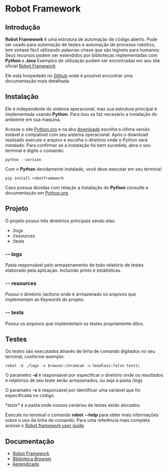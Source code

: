 # Robot Framework 
## Introdução

**Robot Framework** é uma estrutura de automação de código aberto. Pode ser usado para automação de testes e automação de processo robótico, tem sintaxe fácil utilizando palavras-chave que são legíveis para humanos. Seus recursos podem ser estendidos por bibliotecas implementadas com **Python** e **Java**
Exemplos de utilização podem ser encontradas em seu site oficial
 [Robot Framework](http://robotframework.org)

Ele está hospedado no [Github](https://github.com/robotframework/robotframework) onde é possivel encontrar uma documentação mais detalhada.

## Instalação

Ele é independente do sistema operacional, mas sua estrutura principal é implementada usando **Python**. Para isso se faz necesário a instalação do ambiente em sua maquina.

Acesse o site [Python.org](https://www.python.org/) e na aba [downloads](https://www.python.org/downloads/) escolha a última versão estável e compatível com seu sistema operacional. Após o download realizado execute o arquivo e escolha o diretório onde o Python será instalado.
Para confirmar se a instalação foi bem sucedida, abra o seu terminal e digite o comando:
```
python --version
```

Com o **Python** devidamente instalado, você deve executar em seu terminal:
``` 
pip install robotframework
```
Caso possua dúvidas com relação a instalação do **Python** consulte a documentação em [Python.org](https://www.python.org/).

## Projeto

O projeto possui três diretórios principais sendo elas:

* /logs
* /resources
* /tests

###  -- logs

Pasta responsável pelo armazenamento de todo relatório de testes elaborado pela aplicação. Incluindo prints e estatísticas.

###  -- resources

Possui o diretório /actions onde é armazenado os arquivos que implementam as Keywords do projeto.

###  -- tests

Possui os arquivos que implementam os testes propriamente ditos.

## Testes

Os testes são executados através de linha de comando digitados no seu terminal, conforme exemplo:
``` 
robot -d ./logs -v browser:chromium -v headless:false tests\
``` 
O parametro **-d** é responsável por especificar o diretório onde os resultados e relatórios de seu teste serão armazenados, ou seja a pasta /logs

O paramatro **-v** é responsável por identificar uma variável que foi especificada no código.

**tests\** é a pasta onde nossos cenários de testes estão alocados.

Execute no terminal o comando **robot --help** para obter mais informações sobre o uso da linha de comando. Para uma referência mais completa acesse o [Robot framework user guide](http://http://robotframework.org/robotframework/#user-guide)

## Documentação

* [Robot Framework](https://robotframework.org/)
* [Biblioteca Browser](https://github.com/MarketSquare/robotframework-browser)
* [Aprendizado](https://github.com/MarketSquare/robotframework-browser)

